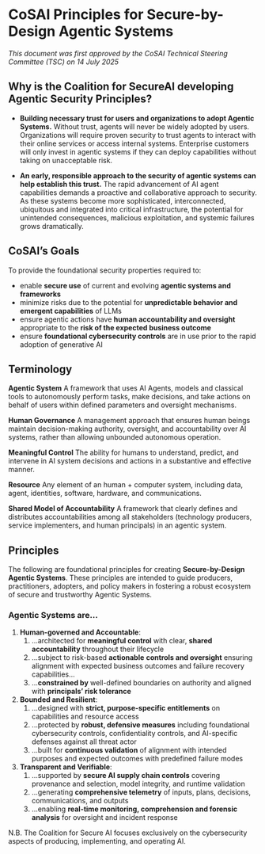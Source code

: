 # CoSAI Principles for Secure-by-Design Agentic Systems
_This document was first approved by the CoSAI Technical Steering Committee (TSC) on 14 July 2025_

## **Why is the Coalition for SecureAI developing Agentic Security Principles?** 

* **Building necessary trust for users and organizations to adopt Agentic Systems.** Without trust, agents will never be widely adopted by users. Organizations will require proven security to trust agents to interact with their online services or access internal systems. Enterprise customers will only invest in agentic systems if they can deploy capabilities without taking on unacceptable risk.


* **An early, responsible approach to the security of agentic systems can help establish this trust.** The rapid advancement of AI agent capabilities demands a proactive and collaborative approach to security. As these systems become more sophisticated, interconnected, ubiquitous and integrated into critical infrastructure, the potential for unintended consequences, malicious exploitation, and systemic failures grows dramatically. 

## **CoSAI’s Goals**

To provide the foundational security properties required to:

* enable **secure use** of current and evolving **agentic systems and frameworks**  
* minimize risks due to the potential for **unpredictable behavior and emergent capabilities** of LLMs  
* ensure agentic actions have **human accountability and oversight** appropriate to the **risk of the expected business outcome**   
* ensure **foundational cybersecurity controls** are in use prior to the rapid adoption of generative AI

## **Terminology**

**Agentic System** A framework that uses AI Agents, models and classical tools to autonomously perform tasks, make decisions, and take actions on behalf of users within defined parameters and oversight mechanisms.

**Human Governance** A management approach that ensures human beings maintain decision-making authority, oversight, and accountability over AI systems, rather than allowing unbounded autonomous operation.

**Meaningful Control** The ability for humans to understand, predict, and intervene in AI system decisions and actions in a substantive and effective manner.

**Resource**  Any element of an human \+ computer system, including data, agent, identities, software, hardware, and communications.

**Shared Model of Accountability** A framework that clearly defines and distributes accountabilities among all stakeholders (technology producers, service implementers, and human principals) in an agentic system.

## **Principles**

The following are foundational principles for creating **Secure-by-Design Agentic Systems**. These principles are intended to guide producers, practitioners, adopters, and policy makers in fostering a robust ecosystem of secure and trustworthy Agentic Systems.

### **Agentic Systems are…**

1. **Human-governed and Accountable**:   
   1. …architected for **meaningful control** with clear, **shared accountability** throughout their lifecycle  
   2. …subject to risk-based **actionable** **controls and oversight** ensuring alignment with expected business outcomes and failure recovery capabilities…   
   3. …**constrained by** well-defined boundaries on authority and aligned with **principals’ risk tolerance**  
2. **Bounded and Resilient**:   
   1. …designed with **strict, purpose-specific entitlements** on capabilities and resource access  
   2. ...protected by **robust, defensive measures** including foundational cybersecurity controls, confidentiality controls, and AI-specific defenses against all threat actor  
   3. …built for **continuous validation** of alignment with intended purposes and expected outcomes with predefined failure modes  
3. **Transparent and Verifiable**:   
   1. …supported by **secure AI supply chain controls** covering provenance and selection, model integrity, and runtime validation  
   2. …generating **comprehensive telemetry** of inputs, plans, decisions, communications, and outputs  
   3. …enabling **real-time monitoring, comprehension and forensic analysis** for oversight and incident response

N.B. The Coalition for Secure AI focuses exclusively on the cybersecurity aspects of producing, implementing, and operating AI.  
